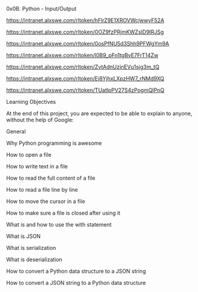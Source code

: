 0x0B. Python - Input/Output

https://intranet.alxswe.com/rltoken/hFlrZ9E1XROVWcjwwyF52A

https://intranet.alxswe.com/rltoken/0OZ9fzPRjmKWZsID9IRJSg

https://intranet.alxswe.com/rltoken/0osPfNU5d3Shh9PFWgYm9A

https://intranet.alxswe.com/rltoken/l0B9_pFn1tgBvE7FrT14Zw

https://intranet.alxswe.com/rltoken/ZvtAdnUzjnEVu1sjg3m_tQ

https://intranet.alxswe.com/rltoken/Ej8YjhxLXpzHW7_rNMd9XQ

https://intranet.alxswe.com/rltoken/TUatlpPV27S4zPogmQIPnQ

Learning Objectives

At the end of this project, you are expected to be able to explain to anyone, without the help of Google:

General

Why Python programming is awesome

How to open a file

How to write text in a file

How to read the full content of a file

How to read a file line by line

How to move the cursor in a file

How to make sure a file is closed after using it

What is and how to use the with statement

What is JSON

What is serialization

What is deserialization

How to convert a Python data structure to a JSON string

How to convert a JSON string to a Python data structure
